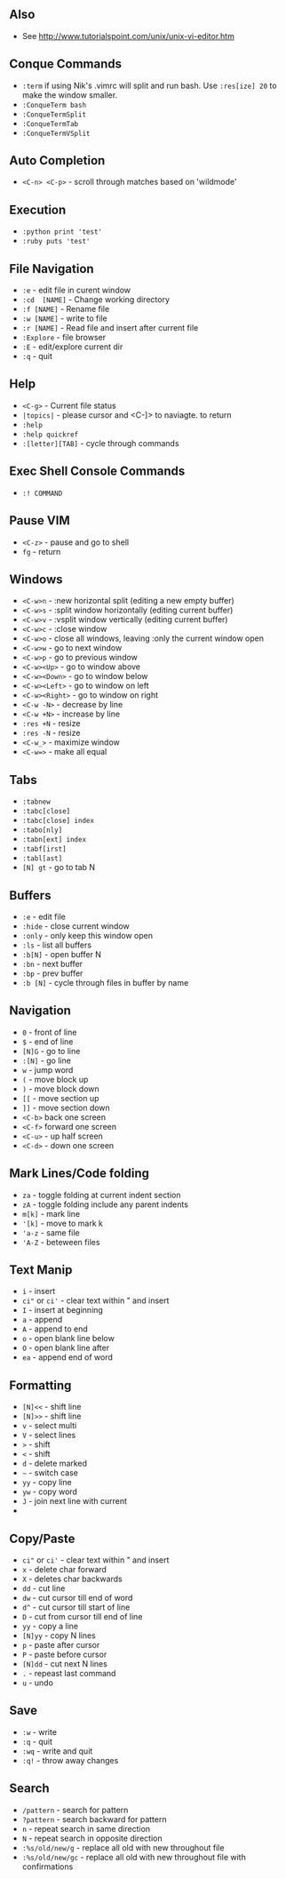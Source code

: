 Also 
--------------

- See http://www.tutorialspoint.com/unix/unix-vi-editor.htm

Conque Commands
--------------

- `:term` if using Nik's .vimrc will split and run bash. Use `:res[ize] 20` to make the window smaller.
- `:ConqueTerm bash`
- `:ConqueTermSplit`
- `:ConqueTermTab`
- `:ConqueTermVSplit`


Auto Completion
--------------

- `<C-n> <C-p>` - scroll through matches based on 'wildmode'


Execution
---------------

- `:python print 'test'`
- `:ruby puts 'test'`

File Navigation
---------------

- `:e` - edit file in curent window
- `:cd  [NAME]` - Change working directory
- `:f [NAME]` - Rename file
- `:w [NAME]` - write to file
- `:r [NAME]` - Read file and insert after current file
- `:Explore` - file browser
- `:E` - edit/explore current dir
- `:q` - quit

Help
---------------

- `<C-g>` - Current file status
- `|topics|` - please cursor and <C-]> to naviagte. <C-t> to return
- `:help`
- `:help quickref`
- `:[letter][TAB]` - cycle through commands

Exec Shell Console Commands
---------------

- `:! COMMAND`

Pause VIM
---------------

- `<C-z>` - pause and go to shell
- `fg` - return 

Windows
---------------

- `<C-w>n` - :new horizontal split (editing a new empty buffer)
- `<C-w>s` - :split window horizontally (editing current buffer)
- `<C-w>v` - :vsplit window vertically (editing current buffer)
- `<C-w>c` - :close window
- `<C-w>o` - close all windows, leaving :only the current window open
- `<C-w>w` - go to next window
- `<C-w>p` - go to previous window
- `<C-w><Up>` - go to window above
- `<C-w><Down>` - go to window below
- `<C-w><Left>` - go to window on left
- `<C-w><Right>` - go to window on right
- `<C-w -N>` - decrease by line
- `<C-w +N>` - increase by line
- `:res +N` - resize
- `:res -N` - resize
- `<C-w_>` - maximize window
- `<C-w=>` - make all equal

Tabs
---------------

- `:tabnew`
- `:tabc[close]`
- `:tabc[close] index`
- `:tabo[nly]`
- `:tabn[ext] index`
- `:tabf[irst]`
- `:tabl[ast]`
- `[N] gt` - go to tab N

Buffers
---------------

- `:e` - edit file 
- `:hide` - close current window
- `:only` - only keep this window open
- `:ls` - list all buffers
- `:b[N]` - open buffer N
- `:bn` - next buffer
- `:bp` - prev buffer
- `:b [N]` - cycle through files in buffer by name

Navigation
---------------

- `0` - front of line
- `$` - end of line
- `[N]G` - go to line
- `:[N]` - go line
- `w` - jump word
- `(` - move block up
- `)` - move block down
- `[[` - move section up
- `]]` - move section down
- `<C-b>` back one screen
- `<C-f>` forward one screen
- `<C-u>` - up half screen
- `<C-d>` - down one screen

Mark Lines/Code folding
---------------

- `za` - toggle folding at current indent section
- `zA` - toggle folding include any parent indents
- `m[k]` - mark line
- `'[k]` - move to mark k
- `'a-z` - same file
- `'A-Z` - beteween files

Text Manip
---------------

- `i` - insert
- `ci"` or `ci'` - clear text within " and insert
- `I` - insert at beginning
- `a` - append
- `A` - append to end
- `o` - open blank line below
- `O` - open blank line after
- `ea` - append end of word

Formatting
---------------

- `[N]<<` - shift line
- `[N]>>` - shift line
- `v` - select multi
- `V` - select lines
- `>` - shift
- `<` - shift
- `d` - delete marked
- `~` - switch case
- `yy` - copy line
- `yw` - copy word
- `J` - join next line with current
- 

Copy/Paste
---------------

- `ci"` or `ci'` - clear text within " and insert
- `x` - delete char forward
- `X` - deletes char backwards
- `dd` - cut line
- `dw` - cut cursor till end of word
- `d^` - cut cursor till start of line
- `D` - cut from cursor till end of line
- `yy` - copy a line
- `[N]yy` - copy N lines
- `p` - paste after cursor
- `P` - paste before cursor
- `[N]dd` - cut next N lines
- `.` - repeast last command
- `u` - undo

Save
---------------

- `:w` - write
- `:q` - quit
- `:wq` - write and quit
- `:q!` - throw away changes

Search
---------------

- `/pattern` - search for pattern
- `?pattern` - search backward for pattern
- `n` - repeat search in same direction
- `N` - repeat search in opposite direction
- `:%s/old/new/g` - replace all old with new throughout file
- `:%s/old/new/gc` - replace all old with new throughout file with confirmations




